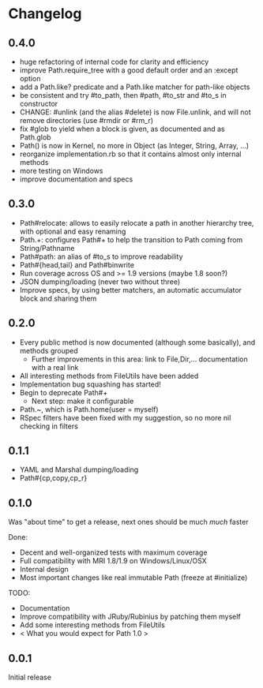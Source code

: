 # Changelog

## 0.4.0

* huge refactoring of internal code for clarity and efficiency
* improve Path.require_tree with a good default order and an :except option
* add a Path.like? predicate and a Path.like matcher for path-like objects
* be consistent and try #to_path, then #path, #to_str and #to_s in constructor
* CHANGE: #unlink (and the alias #delete) is now File.unlink,
  and will not remove directories (use #rmdir or #rm_r)
* fix #glob to yield when a block is given, as documented and as Path.glob
* Path() is now in Kernel, no more in Object (as Integer, String, Array, ...)
* reorganize implementation.rb so that it contains almost only internal methods
* more testing on Windows
* improve documentation and specs

## 0.3.0

* Path#relocate: allows to easily relocate a path
  in another hierarchy tree, with optional and easy renaming
* Path.+: configures Path#+ to help the transition to Path coming from String/Pathname
* Path#path: an alias of #to_s to improve readability
* Path#{head,tail} and Path#binwrite
* Run coverage across OS and >= 1.9 versions (maybe 1.8 soon?)
* JSON dumping/loading (never two without three)
* Improve specs, by using better matchers, an automatic accumulator block and sharing them

## 0.2.0

* Every public method is now documented (although some basically), and methods grouped
  - Further improvements in this area: link to File,Dir,... documentation with a real link
* All interesting methods from FileUtils have been added
* Implementation bug squashing has started!
* Begin to deprecate Path#+
  - Next step: make it configurable
* Path.~, which is Path.home(user = myself)
* RSpec filters have been fixed with my suggestion, so no more nil checking in filters

## 0.1.1

* YAML and Marshal dumping/loading
* Path#{cp,copy,cp_r}

## 0.1.0

Was "about time" to get a release, next ones should be much *much* faster

Done:

* Decent and well-organized tests with maximum coverage
* Full compatibility with MRI 1.8/1.9 on Windows/Linux/OSX
* Internal design
* Most important changes like real immutable Path (freeze at #initialize)

TODO:

* Documentation
* Improve compatibility with JRuby/Rubinius by patching them myself
* Add some interesting methods from FileUtils
* < What you would expect for Path 1.0 >

## 0.0.1

Initial release
